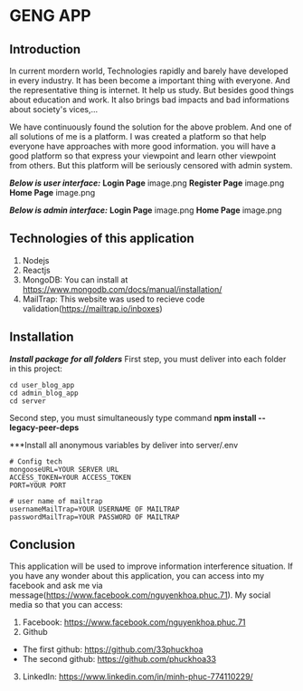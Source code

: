 # GENG APP
## Introduction 
In current mordern world, Technologies rapidly and barely have developed  in every industry. It has been become a important thing with everyone. And the representative thing is internet. It help us study. But besides good things about education and work. It also brings bad impacts and bad informations about society's vices,...

We have continuously found the solution for the above problem. And one of all solutions of me is a platform. I was created a platform so that help everyone have approaches with more good information. you will have a good platform so that express your viewpoint and learn other viewpoint from others. But this platform will be seriously censored with admin system.

***Below is user interface:***
**Login Page**
image.png
**Register Page**
image.png
**Home Page**
image.png

***Below is admin interface:***
**Login Page**
image.png
**Home Page**
image.png

## Technologies of this application
1. Nodejs 
2. Reactjs
3. MongoDB: You can install at https://www.mongodb.com/docs/manual/installation/
4. MailTrap: This website was used to recieve code validation(https://mailtrap.io/inboxes)

## Installation 
***Install package for all folders***
First step, you must deliver into each folder in this project:
```
cd user_blog_app
cd admin_blog_app
cd server 
```
Second step, you must simultaneously type command **npm install --legacy-peer-deps**

***Install all anonymous variables by deliver into server/.env 
```
# Config tech
mongooseURL=YOUR SERVER URL
ACCESS_TOKEN=YOUR ACCESS_TOKEN
PORT=YOUR PORT

# user name of mailtrap
usernameMailTrap=YOUR USERNAME OF MAILTRAP
passwordMailTrap=YOUR PASSWORD OF MAILTRAP
```
## Conclusion 
This application will be used to improve information interference situation. If you have any wonder about this application, you can access into my facebook and ask me via message(https://www.facebook.com/nguyenkhoa.phuc.71).
My social media so that you can access: 
1. Facebook: https://www.facebook.com/nguyenkhoa.phuc.71
2. Github
* The first github: https://github.com/33phuckhoa
* The second github: https://github.com/phuckhoa33
3. LinkedIn: https://www.linkedin.com/in/minh-phuc-774110229/